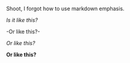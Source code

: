 Shoot, I forgot how to use markdown emphasis.

*Is it like this?*

-Or like this?-

_Or like this?_

**Or like this?**
